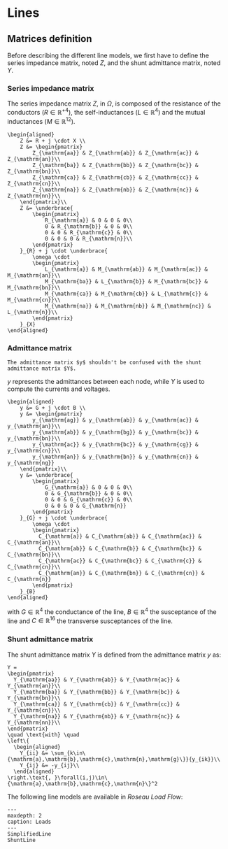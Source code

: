 # Lines

## Matrices definition

Before describing the different line models, we first have to define the series impedance matrix, noted $Z$, and the
shunt admittance matrix, noted $Y$.

### Series impedance matrix

The series impedance matrix $Z$, in $\Omega$, is composed of the resistance of the conductors ($R\in{\mathbb{R}^+}
^4$),
the self-inductances ($L\in\mathbb{R}^4$) and the mutual inductances ($M\in\mathbb{R}^{12}$).

```{math}
\begin{aligned}
    Z &= R + j \cdot X \\
    Z &= \begin{pmatrix}
        Z_{\mathrm{aa}} & Z_{\mathrm{ab}} & Z_{\mathrm{ac}} & Z_{\mathrm{an}}\\
        Z_{\mathrm{ba}} & Z_{\mathrm{bb}} & Z_{\mathrm{bc}} & Z_{\mathrm{bn}}\\
        Z_{\mathrm{ca}} & Z_{\mathrm{cb}} & Z_{\mathrm{cc}} & Z_{\mathrm{cn}}\\
        Z_{\mathrm{na}} & Z_{\mathrm{nb}} & Z_{\mathrm{nc}} & Z_{\mathrm{nn}}\\
    \end{pmatrix}\\
    Z &= \underbrace{
        \begin{pmatrix}
            R_{\mathrm{a}} & 0 & 0 & 0\\
            0 & R_{\mathrm{b}} & 0 & 0\\
            0 & 0 & R_{\mathrm{c}} & 0\\
            0 & 0 & 0 & R_{\mathrm{n}}\\
        \end{pmatrix}
    }_{R} + j \cdot \underbrace{
        \omega \cdot
        \begin{pmatrix}
            L_{\mathrm{a}} & M_{\mathrm{ab}} & M_{\mathrm{ac}} & M_{\mathrm{an}}\\
            M_{\mathrm{ba}} & L_{\mathrm{b}} & M_{\mathrm{bc}} & M_{\mathrm{bn}}\\
            M_{\mathrm{ca}} & M_{\mathrm{cb}} & L_{\mathrm{c}} & M_{\mathrm{cn}}\\
            M_{\mathrm{na}} & M_{\mathrm{nb}} & M_{\mathrm{nc}} & L_{\mathrm{n}}\\
        \end{pmatrix}
    }_{X}
\end{aligned}
```

### Admittance matrix

```{warning}
The admittance matrix $y$ shouldn't be confused with the shunt admittance matrix $Y$.
```

$y$ represents the admittances between each node, while $Y$ is used to compute the currents and
voltages.

```{math}
\begin{aligned}
    y &= G + j \cdot B \\
    y &= \begin{pmatrix}
        y_{\mathrm{ag}} & y_{\mathrm{ab}} & y_{\mathrm{ac}} & y_{\mathrm{an}}\\
        y_{\mathrm{ab}} & y_{\mathrm{bg}} & y_{\mathrm{bc}} & y_{\mathrm{bn}}\\
        y_{\mathrm{ac}} & y_{\mathrm{bc}} & y_{\mathrm{cg}} & y_{\mathrm{cn}}\\
        y_{\mathrm{an}} & y_{\mathrm{bn}} & y_{\mathrm{cn}} & y_{\mathrm{ng}}
    \end{pmatrix}\\
    y &= \underbrace{
        \begin{pmatrix}
            G_{\mathrm{a}} & 0 & 0 & 0\\
            0 & G_{\mathrm{b}} & 0 & 0\\
            0 & 0 & G_{\mathrm{c}} & 0\\
            0 & 0 & 0 & G_{\mathrm{n}}
        \end{pmatrix}
    }_{G} + j \cdot \underbrace{
        \omega \cdot
        \begin{pmatrix}
          C_{\mathrm{a}} & C_{\mathrm{ab}} & C_{\mathrm{ac}} & C_{\mathrm{an}}\\
          C_{\mathrm{ab}} & C_{\mathrm{b}} & C_{\mathrm{bc}} & C_{\mathrm{bn}}\\
          C_{\mathrm{ac}} & C_{\mathrm{bc}} & C_{\mathrm{c}} & C_{\mathrm{cn}}\\
          C_{\mathrm{an}} & C_{\mathrm{bn}} & C_{\mathrm{cn}} & C_{\mathrm{n}}
        \end{pmatrix}
    }_{B}
\end{aligned}
```

with $G\in\mathbb{R}^4$ the conductance of the line, $B\in\mathbb{R}^4$ the susceptance of the line and
$C\in\mathbb{R}^{16}$ the transverse susceptances of the line.

### Shunt admittance matrix

The shunt admittance matrix $Y$ is defined from the admittance matrix $y$ as:

```{math}
Y =
\begin{pmatrix}
  Y_{\mathrm{aa}} & Y_{\mathrm{ab}} & Y_{\mathrm{ac}} & Y_{\mathrm{an}}\\
  Y_{\mathrm{ba}} & Y_{\mathrm{bb}} & Y_{\mathrm{bc}} & Y_{\mathrm{bn}}\\
  Y_{\mathrm{ca}} & Y_{\mathrm{cb}} & Y_{\mathrm{cc}} & Y_{\mathrm{cn}}\\
  Y_{\mathrm{na}} & Y_{\mathrm{nb}} & Y_{\mathrm{nc}} & Y_{\mathrm{nn}}\\
\end{pmatrix}
\quad \text{with} \quad
\left\{
  \begin{aligned}
    Y_{ii} &= \sum_{k\in\{\mathrm{a},\mathrm{b},\mathrm{c},\mathrm{n},\mathrm{g}\}}{y_{ik}}\\
    Y_{ij} &= -y_{ij}\\
  \end{aligned}
\right.\text{, }\forall(i,j)\in\{\mathrm{a},\mathrm{b},\mathrm{c},\mathrm{n}\}^2
```


The following line models are available in *Roseau Load Flow*:

```{toctree}
---
maxdepth: 2
caption: Loads
---
SimplifiedLine
ShuntLine
```
